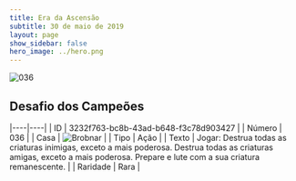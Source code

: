 ```yaml
---
title: Era da Ascensão
subtitle: 30 de maio de 2019
layout: page
show_sidebar: false
hero_image: ../hero.png
---
```


![036](https://cdn.keyforgegame.com/media/card_front/pt/435_036_76PFG9M8XHW8_pt.png)

## Desafio dos Campeões

|----|----|
| ID | 3232f763-bc8b-43ad-b648-f3c78d903427 |
| Número | 036 |
| Casa | ![Brobnar](https://archonarcana.com/images/thumb/e/e0/Brobnar.png/22px-Brobnar.png "Brobnar") |
| Tipo | Ação |
| Texto | Jogar: Destrua todas as criaturas inimigas, exceto a mais poderosa. Destrua todas as criaturas amigas, exceto a mais poderosa. Prepare e lute com a sua criatura remanescente. |
| Raridade | Rara |
